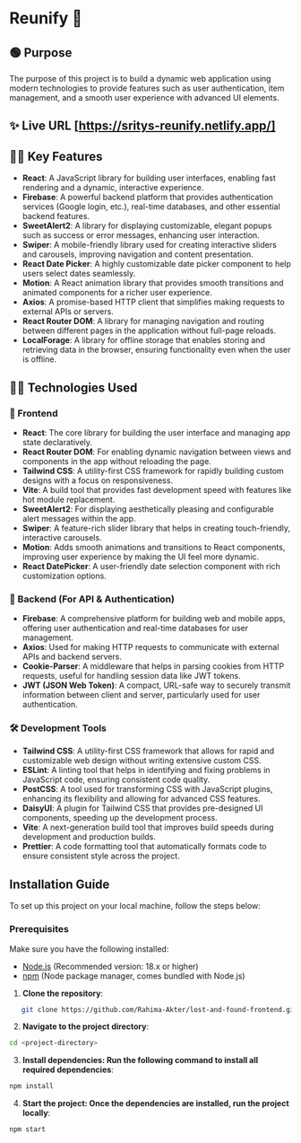 # Reunify 🤗

## 🟢 Purpose
The purpose of this project is to build a dynamic web application using modern technologies to provide features such as user authentication, item management, and a smooth user experience with advanced UI elements.

## ✨ Live URL [https://sritys-reunify.netlify.app/]

## 📢📢 Key Features
- **React**: A JavaScript library for building user interfaces, enabling fast rendering and a dynamic, interactive experience.
- **Firebase**: A powerful backend platform that provides authentication services (Google login, etc.), real-time databases, and other essential backend features.
- **SweetAlert2**: A library for displaying customizable, elegant popups such as success or error messages, enhancing user interaction.
- **Swiper**: A mobile-friendly library used for creating interactive sliders and carousels, improving navigation and content presentation.
- **React Date Picker**: A highly customizable date picker component to help users select dates seamlessly.
- **Motion**: A React animation library that provides smooth transitions and animated components for a richer user experience.
- **Axios**: A promise-based HTTP client that simplifies making requests to external APIs or servers.
- **React Router DOM**: A library for managing navigation and routing between different pages in the application without full-page reloads.
- **LocalForage**: A library for offline storage that enables storing and retrieving data in the browser, ensuring functionality even when the user is offline.

## 🚀🚀 Technologies Used

### 🏡 Frontend
- **React**: The core library for building the user interface and managing app state declaratively.
- **React Router DOM**: For enabling dynamic navigation between views and components in the app without reloading the page.
- **Tailwind CSS**: A utility-first CSS framework for rapidly building custom designs with a focus on responsiveness.
- **Vite**: A build tool that provides fast development speed with features like hot module replacement.
- **SweetAlert2**: For displaying aesthetically pleasing and configurable alert messages within the app.
- **Swiper**: A feature-rich slider library that helps in creating touch-friendly, interactive carousels.
- **Motion**: Adds smooth animations and transitions to React components, improving user experience by making the UI feel more dynamic.
- **React DatePicker**: A user-friendly date selection component with rich customization options.

### 🚀 Backend (For API & Authentication)
- **Firebase**: A comprehensive platform for building web and mobile apps, offering user authentication and real-time databases for user management.
- **Axios**: Used for making HTTP requests to communicate with external APIs and backend servers.
- **Cookie-Parser**: A middleware that helps in parsing cookies from HTTP requests, useful for handling session data like JWT tokens.
- **JWT (JSON Web Token)**: A compact, URL-safe way to securely transmit information between client and server, particularly used for user authentication.

### 🛠 Development Tools
- **Tailwind CSS**: A utility-first CSS framework that allows for rapid and customizable web design without writing extensive custom CSS.
- **ESLint**: A linting tool that helps in identifying and fixing problems in JavaScript code, ensuring consistent code quality.
- **PostCSS**: A tool used for transforming CSS with JavaScript plugins, enhancing its flexibility and allowing for advanced CSS features.
- **DaisyUI**: A plugin for Tailwind CSS that provides pre-designed UI components, speeding up the development process.
- **Vite**: A next-generation build tool that improves build speeds during development and production builds.
- **Prettier**: A code formatting tool that automatically formats code to ensure consistent style across the project.

## Installation Guide

To set up this project on your local machine, follow the steps below:

### Prerequisites

Make sure you have the following installed:

- [Node.js](https://nodejs.org/) (Recommended version: 18.x or higher)
- [npm](https://www.npmjs.com/) (Node package manager, comes bundled with Node.js)

1. **Clone the repository**:
```bash
   git clone https://github.com/Rahima-Akter/lost-and-found-frontend.git
```
2. **Navigate to the project directory**:
```bash
cd <project-directory>
```
3. **Install dependencies: Run the following command to install all required dependencies**:
```bash
npm install
```
4. **Start the project: Once the dependencies are installed, run the project locally**:
```bash
npm start
```